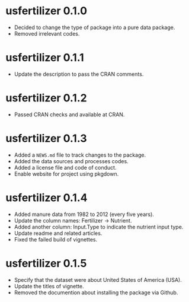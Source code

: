 # usfertilizer 0.1.0

* Decided to change the type of package into a pure data package.
* Removed irrelevant codes.

# usfertilizer 0.1.1

* Update the description to pass the CRAN comments.

# usfertilizer 0.1.2

* Passed CRAN checks and available at CRAN.

# usfertilizer 0.1.3

* Added a `NEWS.md` file to track changes to the package.
* Added the data sources and processes codes.
* Added a license file and code of conduct.
* Enable website for project using pkgdown.

# usfertilizer 0.1.4

* Added manure data from 1982 to 2012 (every five years).
* Update the column names: Fertilizer -> Nutrient.
* Added another column: Input.Type to indicate the nutrient input type.
* Update readme and related articles.
* Fixed the failed build of vignettes.

# usfertilizer 0.1.5

* Specify that the dataset were about United States of America (USA).
* Update the titles of vignette.
* Removed the documention about installing the package via Github.

